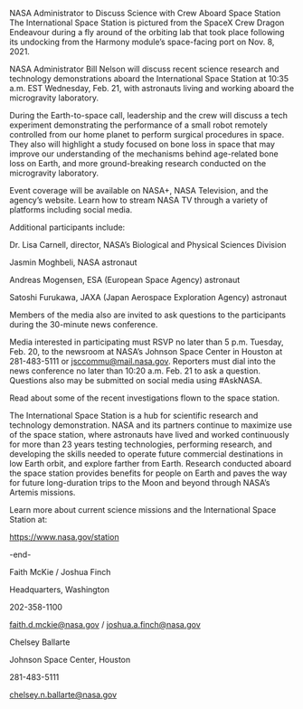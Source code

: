 NASA Administrator to Discuss Science with Crew Aboard Space Station 
 The International Space Station is pictured from the SpaceX Crew Dragon Endeavour during a fly around of the orbiting lab that took place following its undocking from the Harmony module’s space-facing port on Nov. 8, 2021.

NASA Administrator Bill Nelson will discuss recent science research and technology demonstrations aboard the International Space Station at 10:35 a.m. EST Wednesday, Feb. 21, with astronauts living and working aboard the microgravity laboratory.

During the Earth-to-space call, leadership and the crew will discuss a tech experiment demonstrating the performance of a small robot remotely controlled from our home planet to perform surgical procedures in space. They also will highlight a study focused on bone loss in space that may improve our understanding of the mechanisms behind age-related bone loss on Earth, and more ground-breaking research conducted on the microgravity laboratory.

Event coverage will be available on NASA+, NASA Television, and the agency’s website. Learn how to stream NASA TV through a variety of platforms including social media.

Additional participants include:

Dr. Lisa Carnell, director, NASA’s Biological and Physical Sciences Division

Jasmin Moghbeli, NASA astronaut

Andreas Mogensen, ESA (European Space Agency) astronaut

Satoshi Furukawa, JAXA (Japan Aerospace Exploration Agency) astronaut

Members of the media also are invited to ask questions to the participants during the 30-minute news conference.

Media interested in participating must RSVP no later than 5 p.m. Tuesday, Feb. 20, to the newsroom at NASA’s Johnson Space Center in Houston at 281-483-5111 or jsccommu@mail.nasa.gov. Reporters must dial into the news conference no later than 10:20 a.m. Feb. 21 to ask a question. Questions also may be submitted on social media using #AskNASA.

Read about some of the recent investigations flown to the space station.

The International Space Station is a hub for scientific research and technology demonstration. NASA and its partners continue to maximize use of the space station, where astronauts have lived and worked continuously for more than 23 years testing technologies, performing research, and developing the skills needed to operate future commercial destinations in low Earth orbit, and explore farther from Earth. Research conducted aboard the space station provides benefits for people on Earth and paves the way for future long-duration trips to the Moon and beyond through NASA’s Artemis missions.

Learn more about current science missions and the International Space Station at:

https://www.nasa.gov/station

-end-

Faith McKie / Joshua Finch

Headquarters, Washington

202-358-1100

faith.d.mckie@nasa.gov / joshua.a.finch@nasa.gov

Chelsey Ballarte

Johnson Space Center, Houston

281-483-5111

chelsey.n.ballarte@nasa.gov